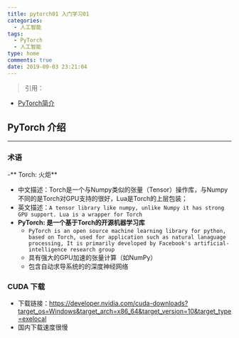 ```yaml
---
title: pytorch01 入门学习01
categories:
  - 人工智能
tags:
  - PyTorch
  - 人工智能
type: home
comments: true
date: 2019-09-03 23:21:04
---
```


>引用：
- [PyTorch简介](https://github.com/zergtant/pytorch-handbook/blob/master/chapter1/1.1-pytorch-introduction.md)


## PyTorch 介绍
---

### 术语
-** Torch: 火炬**
  - 中文描述：Torch是一个与Numpy类似的张量（Tensor）操作库，与Numpy不同的是Torch对GPU支持的很好，Lua是Torch的上层包装；
  - 英文描述：`A tensor library like numpy, unlike Numpy it has strong GPU support. Lua is a wrapper for Torch`
- **PyTorch: 是一个基于Torch的开源机器学习库**
  - `PyTorch is an open source machine learning library for python, based on Torch, used for application such as natural lanaguage processing, It is primarily developed by Facebook's artificial-intelligence research group`
  - 具有强大的GPU加速的张量计算（如NumPy）
  - 包含自动求导系统的的深度神经网络

### CUDA 下载
- 下载链接：https://developer.nvidia.com/cuda-downloads?target_os=Windows&target_arch=x86_64&target_version=10&target_type=exelocal
- 国内下载速度很慢

